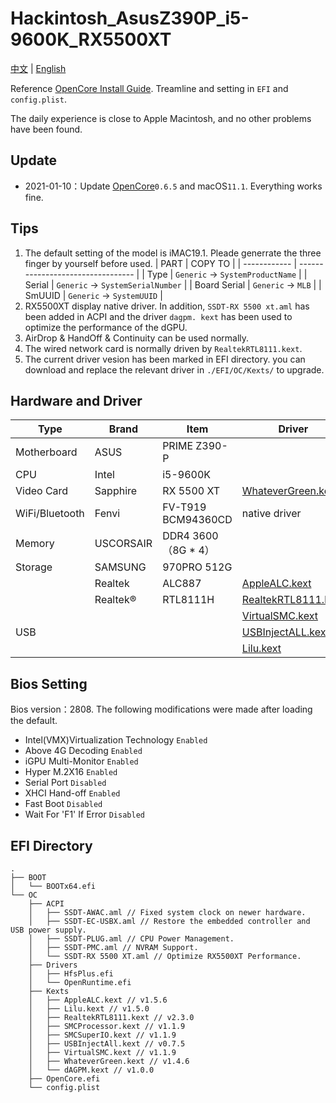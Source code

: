 # Hackintosh_AsusZ390P_i5-9600K_RX5500XT
[中文](https://github.com/vastxie/ASUS-PRIME-Z390-P_i5-9600K_RX5500XT/blob/main/README.md)  | [English](https://github.com/vastxie/ASUS-PRIME-Z390-P_i5-9600K_RX5500XT/blob/main/README-EN.md)

Reference [OpenCore Install Guide](https://dortania.github.io/OpenCore-Install-Guide/). Treamline and setting in `EFI` and `config.plist`.

The daily experience is close to Apple Macintosh, and no other problems have been found.

## Update
+ 2021-01-10：Update [OpenCore](https://github.com/acidanthera/OpenCorePkg/releases)`0.6.5` and macOS`11.1`. Everything works fine.

## Tips
1. The default setting of the model is iMAC19.1. Pleade generrate the three finger by yourself before used.
   | PART         | COPY TO                           |
   | ------------ | --------------------------------- |
   | Type         | `Generic` -> `SystemProductName`  |
   | Serial       | `Generic` -> `SystemSerialNumber` |
   | Board Serial | `Generic` -> `MLB`                |
   | SmUUID       | `Generic` -> `SystemUUID`         |
2. RX5500XT display native driver. In addition, `SSDT-RX 5500 xt.aml` has been added in ACPI and the driver `dagpm. kext` has been used to optimize the performance of the dGPU.
3. AirDrop & HandOff & Continuity can be used normally.
4. The wired network card is normally driven by `RealtekRTL8111.kext`.
5. The current driver vesion has been marked in EFI directory. you can download and replace the relevant driver in `./EFI/OC/Kexts/` to upgrade.

## Hardware and Driver
| Type           | Brand     | Item                | Driver                                                                           |
| -------------- | --------- | ------------------- | -------------------------------------------------------------------------------- |
| Motherboard    | ASUS      | PRIME Z390-P        |                                                                                  |
| CPU            | Intel     | i5-9600K            |                                                                                  |
| Video Card     | Sapphire  | RX 5500 XT          | [WhateverGreen.kext](https://github.com/acidanthera/whatevergreen/releases)      |
| WiFi/Bluetooth | Fenvi     | FV-T919 BCM94360CD  | native driver                                                                    |
| Memory         | USCORSAIR | DDR4 3600（8G * 4） |                                                                                  |
| Storage        | SAMSUNG   | 970PRO 512G         |
|                | Realtek   | ALC887              | [AppleALC.kext](https://github.com/acidanthera/AppleALC/releases)                |
|                | Realtek®  | RTL8111H            | [RealtekRTL8111.kext](https://github.com/Mieze/RTL8111_driver_for_OS_X/releases) |
|                |           |                     | [VirtualSMC.kext](https://github.com/acidanthera/virtualsmc/releases)            |
| USB            |           |                     | [USBInjectALL.kext](https://github.com/Sniki/OS-X-USB-Inject-All/releases)       |
|                |           |                     | [Lilu.kext](https://github.com/acidanthera/Lilu/releases)                        |

## Bios Setting
Bios version：2808.
The following modifications were made after loading the default.
+ Intel(VMX)Virtualization Technology `Enabled`
+ Above 4G Decoding `Enabled`
+ iGPU Multi-Monitor `Enabled`
+ Hyper M.2X16 `Enabled`
+ Serial Port `Disabled`
+ XHCI Hand-off `Enabled`
+ Fast Boot `Disabled`
+ Wait For 'F1' If Error `Disabled`

## EFI Directory
```
.
├── BOOT
│   └── BOOTx64.efi
└── OC
    ├── ACPI
    │   ├── SSDT-AWAC.aml // Fixed system clock on newer hardware.
    │   ├── SSDT-EC-USBX.aml // Restore the embedded controller and USB power supply.
    │   ├── SSDT-PLUG.aml // CPU Power Management.
    │   ├── SSDT-PMC.aml // NVRAM Support.
    │   └── SSDT-RX 5500 XT.aml // Optimize RX5500XT Performance.
    ├── Drivers
    │   ├── HfsPlus.efi
    │   └── OpenRuntime.efi
    ├── Kexts
    │   ├── AppleALC.kext // v1.5.6
    │   ├── Lilu.kext // v1.5.0
    │   ├── RealtekRTL8111.kext // v2.3.0
    │   ├── SMCProcessor.kext // v1.1.9
    │   ├── SMCSuperIO.kext // v1.1.9
    │   ├── USBInjectAll.kext // v0.7.5
    │   ├── VirtualSMC.kext // v1.1.9
    │   ├── WhateverGreen.kext // v1.4.6
    │   └── dAGPM.kext // v1.0.0
    ├── OpenCore.efi
    └── config.plist
```
